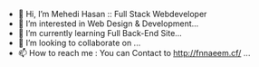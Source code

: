 - 👋 Hi, I’m Mehedi Hasan :: Full Stack Webdeveloper
- 👀 I’m interested in Web Design & Development...
- 🌱 I’m currently learning Full Back-End Site...
- 💞️ I’m looking to collaborate on ...
- 📫 How to reach me : You can Contact to http://fnnaeem.cf/ ...

<!---
fnnaeem1881/fnnaeem1881 is a ✨ special ✨ repository because its `README.md` (this file) appears on your GitHub profile.
You can click the Preview link to take a look at your changes.
--->
